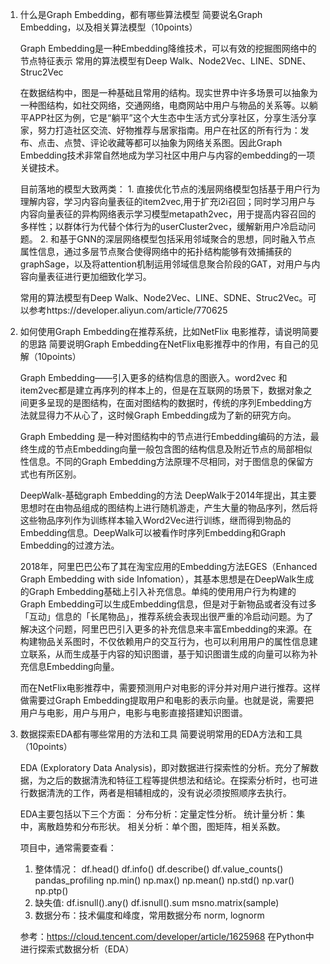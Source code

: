 1. 什么是Graph Embedding，都有哪些算法模型
简要说名Graph Embedding，以及相关算法模型（10points）

    Graph Embedding是一种Embedding降维技术，可以有效的挖掘图网络中的节点特征表示
           常用的算法模型有Deep Walk、Node2Vec、LINE、SDNE、Struc2Vec

    在数据结构中，图是一种基础且常用的结构。现实世界中许多场景可以抽象为一种图结构，如社交网络，交通网络，电商网站中用户与物品的关系等。以躺平APP社区为例，它是“躺平”这个大生态中生活方式分享社区，分享生活分享家，努力打造社区交流、好物推荐与居家指南。用户在社区的所有行为：发布、点击、点赞、评论收藏等都可以抽象为网络关系图。因此Graph Embedding技术非常自然地成为学习社区中用户与内容的embedding的一项关键技术。


    目前落地的模型大致两类：
         1. 直接优化节点的浅层网络模型包括基于用户行为理解内容，学习内容向量表征的item2vec,用于扩充i2i召回；同时学习用户与内容向量表征的异构网络表示学习模型metapath2vec，用于提高内容召回的多样性；以群体行为代替个体行为的userCluster2vec，缓解新用户冷启动问题。
        2. 和基于GNN的深层网络模型包括采用邻域聚合的思想，同时融入节点属性信息，通过多层节点聚合使得网络中的拓扑结构能够有效捕捕获的graphSage，以及将attention机制运用邻域信息聚合阶段的GAT，对用户与内容向量表征进行更加细致化学习。

    常用的算法模型有Deep Walk、Node2Vec、LINE、SDNE、Struc2Vec。可以参考https://developer.aliyun.com/article/770625 


2. 如何使用Graph Embedding在推荐系统，比如NetFlix 电影推荐，请说明简要的思路
简要说明Graph Embedding在NetFlix电影推荐中的作用，有自己的见解（10points）

    Graph Embedding——引入更多的结构信息的图嵌入。word2vec 和 item2vec都是建立再序列的样本上的，但是在互联网的场景下，数据对象之间更多呈现的是图结构，在面对图结构的数据时，传统的序列Embedding方法就显得力不从心了，这时候Graph Embedding成为了新的研究方向。

    Graph Embedding 是一种对图结构中的节点进行Embedding编码的方法，最终生成的节点Embedding向量一般包含图的结构信息及附近节点的局部相似性信息。不同的Graph Embedding方法原理不尽相同，对于图信息的保留方式也有所区别。

    DeepWalk-基础graph Embedding的方法
    DeepWalk于2014年提出，其主要思想时在由物品组成的图结构上进行随机游走，产生大量的物品序列，然后将这些物品序列作为训练样本输入Word2Vec进行训练，继而得到物品的Embedding信息。DeepWalk可以被看作时序列Embedding和Graph Embedding的过渡方法。

    2018年，阿里巴巴公布了其在淘宝应用的Embedding方法EGES（Enhanced Graph Embedding with side Infomation），其基本思想是在DeepWalk生成的Graph Embedding基础上引入补充信息。单纯的使用用户行为构建的Graph Embedding可以生成Embedding信息，但是对于新物品或者没有过多「互动」信息的「长尾物品」，推荐系统会表现出很严重的冷启动问题。为了解决这个问题，阿里巴巴引入更多的补充信息来丰富Embedding的来源。在构建物品关系图时，不仅依赖用户的交互行为，也可以利用用户的属性信息建立联系，从而生成基于内容的知识图谱，基于知识图谱生成的向量可以称为补充信息Embedding向量。

    而在NetFlix电影推荐中，需要预测用户对电影的评分并对用户进行推荐。这样做需要过Graph Embedding提取用户和电影的表示向量。也就是说，需要把用户与电影，用户与用户，电影与电影直接搭建知识图谱。



3. 数据探索EDA都有哪些常用的方法和工具
简要说明常用的EDA方法和工具（10points）

    EDA (Exploratory Data Analysis)，即对数据进行探索性的分析。充分了解数据，为之后的数据清洗和特征工程等提供想法和结论。在探索分析时，也可进行数据清洗的工作，两者是相辅相成的，没有说必须按照顺序去执行。
    
    EDA主要包括以下三个方面：
    分布分析：定量定性分析。
    统计量分析：集中，离散趋势和分布形状。
    相关分析：单个图，图矩阵，相关系数。

    项目中，通常需要查看：
    1. 整体情况： 
    df.head() df.info() df.describe() df.value_counts() pandas_profiling 
    np.min() np.max() np.mean() np.std() np.var() np.ptp()
    2. 缺失值: df.isnull().any() df.isnull().sum msno.matrix(sample)
    3. 数据分布：技术偏度和峰度，常用数据分布 norm, lognorm

    参考：https://cloud.tencent.com/developer/article/1625968  在Python中进行探索式数据分析（EDA）